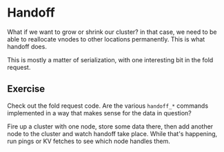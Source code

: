 # Handoff
What if we want to grow or shrink our cluster? in that case, we need to be able
to reallocate vnodes to other locations permanently. This is what handoff does.

This is mostly a matter of serialization, with one interesting bit in the fold
request.

## Exercise
Check out the fold request code. Are the various `handoff_*` commands
implemented in a way that makes sense for the data in question?

Fire up a cluster with one node, store some data there, then add another node
to the cluster and watch handoff take place. While that's happening, run pings
or KV fetches to see which node handles them.

